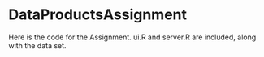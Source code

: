 DataProductsAssignment
======================

Here is the code for the Assignment.   ui.R and server.R are included, along with the data set.
